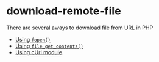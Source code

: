 # download-remote-file

There are several aways to download file from URL in PHP

- [Using `fopen()`](https://github.com/petehouston/php-tips/blob/master/01-download-remote-file/using_fopen.php)
- [Using `file_get_contents()`](https://github.com/petehouston/php-tips/blob/master/01-download-remote-file/using_file_get_contents.php)
- [Using cUrl module](https://github.com/petehouston/php-tips/blob/master/01-download-remote-file/using_curl.php).
